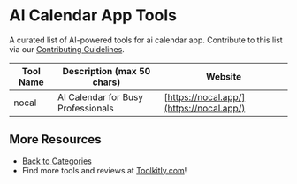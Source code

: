 # AI Calendar App Tools

A curated list of AI-powered tools for ai calendar app. Contribute to this list via our [Contributing Guidelines](../CONTRIBUTING.md).

| Tool Name | Description (max 50 chars) | Website |
|-----------|----------------------------|---------|
| nocal | AI Calendar for Busy Professionals | [https://nocal.app/](https://nocal.app/) |

## More Resources
- [Back to Categories](https://github.com/ToolkitlyAI/awesome-ai-tools/blob/master/README.md)
- Find more tools and reviews at [Toolkitly.com](https://toolkitly.com)!
